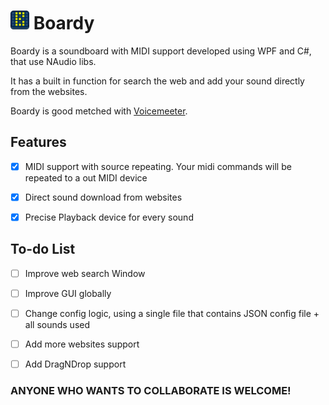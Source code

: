 
# <img src="https://github.com/hexpl0it/Boardy/raw/master/source/Logo/boardy_logo.png" alt="Boardy Logo" width="30" height="30" /> Boardy

Boardy is a soundboard with MIDI support developed using WPF and C#, that use NAudio libs.

It has a built in function for search the web and add your sound directly from the websites.

Boardy is good metched with [Voicemeeter](https://www.vb-audio.com/Voicemeeter/index.htm).




## Features

- [X] MIDI support with source repeating. Your midi commands will be repeated to a out MIDI device
- [X] Direct sound download from websites
- [X] Precise Playback device for every sound




## To-do List

- [ ] Improve web search Window
- [ ] Improve GUI globally
- [ ] Change config logic, using a single file that contains JSON config file + all sounds used
- [ ] Add more websites support
- [ ] Add DragNDrop support




### ANYONE WHO WANTS TO COLLABORATE IS WELCOME!
